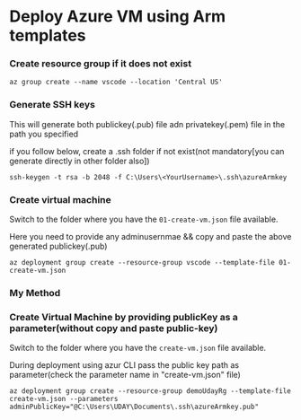 
# Deploy Azure VM using Arm templates

### Create resource group if it does not exist 

```
az group create --name vscode --location 'Central US'
```


### Generate SSH keys

This will generate both publickey(.pub) file adn privatekey(.pem) file in the path you specified

if you follow below, create a .ssh folder if not exist(not mandatory[you can generate directly in other folder also])
```
ssh-keygen -t rsa -b 2048 -f C:\Users\<YourUsername>\.ssh\azureArmkey
```



### Create virtual machine

Switch to the folder where you have the `01-create-vm.json` file available.

Here you need to provide any adminusernmae && copy and paste the above generated publickey(.pub)

```
az deployment group create --resource-group vscode --template-file 01-create-vm.json
```


### My Method 
### Create Virtual Machine by providing publicKey as a parameter(without copy and paste public-key) 

Switch to the folder where you have the `create-vm.json` file available.

During deployment using azur CLI pass the public key path as parameter(check the parameter name in "create-vm.json" file)

```
az deployment group create --resource-group demoUdayRg --template-file create-vm.json --parameters adminPublicKey="@C:\Users\UDAY\Documents\.ssh\azureArmkey.pub"
```
